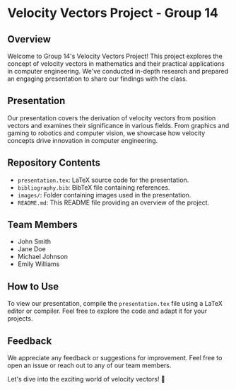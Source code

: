 # Velocity Vectors Project - Group 14

## Overview

Welcome to Group 14's Velocity Vectors Project! This project explores the concept of velocity vectors in mathematics and their practical applications in computer engineering. We've conducted in-depth research and prepared an engaging presentation to share our findings with the class.

## Presentation

Our presentation covers the derivation of velocity vectors from position vectors and examines their significance in various fields. From graphics and gaming to robotics and computer vision, we showcase how velocity concepts drive innovation in computer engineering.

## Repository Contents

- `presentation.tex`: LaTeX source code for the presentation.
- `bibliography.bib`: BibTeX file containing references.
- `images/`: Folder containing images used in the presentation.
- `README.md`: This README file providing an overview of the project.

## Team Members

- John Smith
- Jane Doe
- Michael Johnson
- Emily Williams

## How to Use

To view our presentation, compile the `presentation.tex` file using a LaTeX editor or compiler. Feel free to explore the code and adapt it for your projects.

## Feedback

We appreciate any feedback or suggestions for improvement. Feel free to open an issue or reach out to any of our team members.

Let's dive into the exciting world of velocity vectors! 🚀

